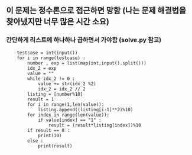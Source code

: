 ## 이 문제는 정수론으로 접근하면 망함 (나는 문제 해결법을 찾아냈지만 너무 많은 시간 소요)
### 간단하게 리스트에 하나하나 곱하면서 가야함 (solve.py 참고)
        testcase = int(input())
        for i in range(testcase) :
            number , exp = list(map(int,input().split()))
            idx_2 = exp
            value = ""
            while idx_2 != 0 :
                value += str(idx_2 %2)
                idx_2 = idx_2 // 2
            listing = [number%10]
            result = 1
            for i in range(1,len(value)):
                listing.append((listing[i-1]**2)%10)
            for index in range(len(value)):
                if value[index] == "1" :
                    result = (result*listing[index])%10
            if result == 0 :
                print(10)
            else :
                print(result)
